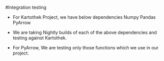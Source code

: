 
#Integration testing

* For Kartothek Project, we have below dependencies 
  Numpy
  Pandas 
  PyArrow
  
* We are taking Nightly builds of each of the above dependencies and testing against Kartothek.

* For PyArrow, We are testing only those functions which we use in our project.

